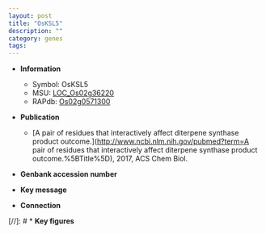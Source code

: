 ```yaml
---
layout: post
title: "OsKSL5"
description: ""
category: genes
tags: 
---
```


* **Information**  
    + Symbol: OsKSL5  
    + MSU: [LOC_Os02g36220](http://rice.plantbiology.msu.edu/cgi-bin/ORF_infopage.cgi?orf=LOC_Os02g36220)  
    + RAPdb: [Os02g0571300](http://rapdb.dna.affrc.go.jp/viewer/gbrowse_details/irgsp1?name=Os02g0571300)  

* **Publication**  
    + [A pair of residues that interactively affect diterpene synthase product outcome.](http://www.ncbi.nlm.nih.gov/pubmed?term=A pair of residues that interactively affect diterpene synthase product outcome.%5BTitle%5D), 2017, ACS Chem Biol.

* **Genbank accession number**  

* **Key message**  

* **Connection**  

[//]: # * **Key figures**  


